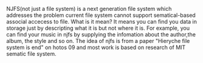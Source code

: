 NJFS(not just a file system) is a next generation file system which addresses the problem current file system cannot support sematical-based associal accecess to file. What is it mean? It means you can find you data in storage just by descripting what it is but not where it is. For example, you can find your music in njfs by supplying the infomation about the author,the album, the style and so on. The idea of njfs is from a paper "Hieryche file system is end" on hotos 09 and most work is based on research of MIT sematic file system.
